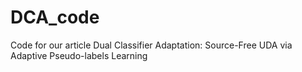 # DCA_code
Code for our article Dual Classifier Adaptation: Source-Free UDA via Adaptive Pseudo-labels Learning
